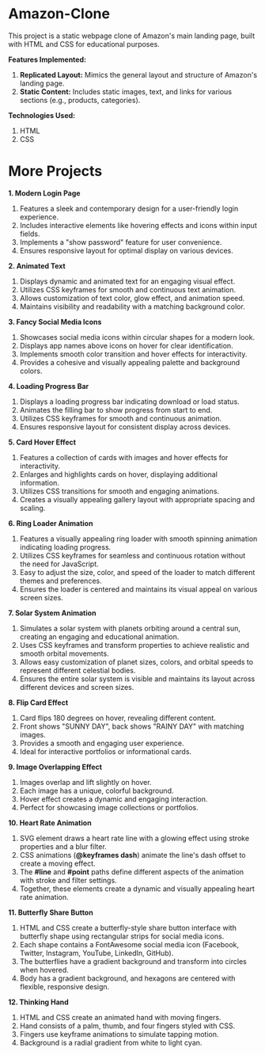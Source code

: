 # Amazon-Clone
This project is a static webpage clone of Amazon's main landing page, built with HTML and CSS for educational purposes.

**Features Implemented:**
1. **Replicated Layout:** Mimics the general layout and structure of Amazon's landing page.
2. **Static Content:** Includes static images, text, and links for various sections (e.g., products, categories).

**Technologies Used:**
1. HTML
2. CSS

# More Projects
**1. Modern Login Page**

1. Features a sleek and contemporary design for a user-friendly login experience.
2. Includes interactive elements like hovering effects and icons within input fields.
3. Implements a "show password" feature for user convenience.
4. Ensures responsive layout for optimal display on various devices.

**2. Animated Text**

1. Displays dynamic and animated text for an engaging visual effect.
2. Utilizes CSS keyframes for smooth and continuous text animation.
3. Allows customization of text color, glow effect, and animation speed.
4. Maintains visibility and readability with a matching background color.

**3. Fancy Social Media Icons**

1. Showcases social media icons within circular shapes for a modern look.
2. Displays app names above icons on hover for clear identification.
3. Implements smooth color transition and hover effects for interactivity.
4. Provides a cohesive and visually appealing palette and background colors.

**4. Loading Progress Bar**

1. Displays a loading progress bar indicating download or load status.
2. Animates the filling bar to show progress from start to end.
3. Utilizes CSS keyframes for smooth and continuous animation.
4. Ensures responsive layout for consistent display across devices.

**5. Card Hover Effect**

1. Features a collection of cards with images and hover effects for interactivity.
2. Enlarges and highlights cards on hover, displaying additional information.
3. Utilizes CSS transitions for smooth and engaging animations.
4. Creates a visually appealing gallery layout with appropriate spacing and scaling.

**6. Ring Loader Animation**

1. Features a visually appealing ring loader with smooth spinning animation indicating loading progress.
2. Utilizes CSS keyframes for seamless and continuous rotation without the need for JavaScript.
3. Easy to adjust the size, color, and speed of the loader to match different themes and preferences.
4. Ensures the loader is centered and maintains its visual appeal on various screen sizes.

**7. Solar System Animation**

1. Simulates a solar system with planets orbiting around a central sun, creating an engaging and educational animation.
2. Uses CSS keyframes and transform properties to achieve realistic and smooth orbital movements.
3. Allows easy customization of planet sizes, colors, and orbital speeds to represent different celestial bodies.
4. Ensures the entire solar system is visible and maintains its layout across different devices and screen sizes.

**8. Flip Card Effect**

1. Card flips 180 degrees on hover, revealing different content.
2. Front shows "SUNNY DAY", back shows "RAINY DAY" with matching images.
3. Provides a smooth and engaging user experience.
4. Ideal for interactive portfolios or informational cards.

**9. Image Overlapping Effect**

1. Images overlap and lift slightly on hover.
2. Each image has a unique, colorful background.
3. Hover effect creates a dynamic and engaging interaction.
4. Perfect for showcasing image collections or portfolios.

**10. Heart Rate Animation**

1. SVG element draws a heart rate line with a glowing effect using stroke properties and a blur filter.
2. CSS animations (**@keyframes dash**) animate the line's dash offset to create a moving effect.
3. The **#line** and **#point** paths define different aspects of the animation with stroke and filter settings.
4. Together, these elements create a dynamic and visually appealing heart rate animation.

**11. Butterfly Share Button**

1. HTML and CSS create a butterfly-style share button interface with butterfly shape using rectangular strips for social media icons.
2. Each shape contains a FontAwesome social media icon (Facebook, Twitter, Instagram, YouTube, LinkedIn, GitHub).
3. The butterflies have a gradient background and transform into circles when hovered.
4. Body has a gradient background, and hexagons are centered with flexible, responsive design.

**12. Thinking Hand**

1. HTML and CSS create an animated hand with moving fingers.
2. Hand consists of a palm, thumb, and four fingers styled with CSS.
3. Fingers use keyframe animations to simulate tapping motion.
4. Background is a radial gradient from white to light cyan.
